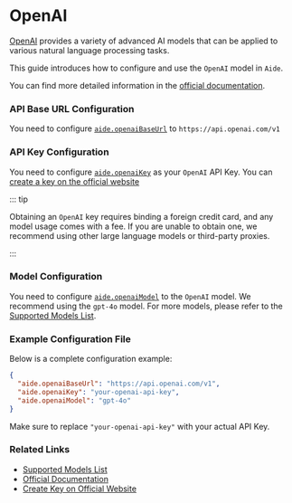 # OpenAI

[OpenAI](https://platform.openai.com) provides a variety of advanced AI models that can be applied to various natural language processing tasks.

This guide introduces how to configure and use the `OpenAI` model in `Aide`.

You can find more detailed information in the [official documentation](https://platform.openai.com/docs/quickstart).

### API Base URL Configuration

You need to configure [`aide.openaiBaseUrl`](../configuration/openai-base-url.md) to `https://api.openai.com/v1`

### API Key Configuration

You need to configure [`aide.openaiKey`](../configuration/openai-key.md) as your `OpenAI` API Key. You can [create a key on the official website](https://platform.openai.com/account/api-keys)

::: tip

Obtaining an `OpenAI` key requires binding a foreign credit card, and any model usage comes with a fee. If you are unable to obtain one, we recommend using other large language models or third-party proxies.

:::

### Model Configuration

You need to configure [`aide.openaiModel`](../configuration/openai-model.md) to the `OpenAI` model. We recommend using the `gpt-4o` model. For more models, please refer to the [Supported Models List](https://platform.openai.com/docs/models).

### Example Configuration File

Below is a complete configuration example:

```json
{
  "aide.openaiBaseUrl": "https://api.openai.com/v1",
  "aide.openaiKey": "your-openai-api-key",
  "aide.openaiModel": "gpt-4o"
}
```

Make sure to replace `"your-openai-api-key"` with your actual API Key.

### Related Links

- [Supported Models List](https://platform.openai.com/docs/models)
- [Official Documentation](https://platform.openai.com/docs/quickstart)
- [Create Key on Official Website](https://platform.openai.com/account/api-keys)
